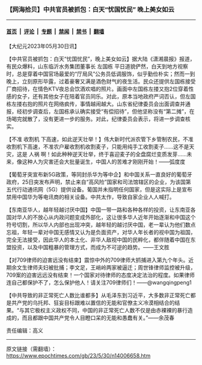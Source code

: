 ### 【网海拾贝】中共官员被抓包：白天“忧国忧民” 晚上美女如云

---

#### [首页](../../../..?n14006658) &nbsp;|&nbsp; [评论](../../../../../epoch-comment?n14006658) &nbsp;|&nbsp; [专题](../../../../../epoch-special?n14006658) &nbsp;|&nbsp; [禁闻](../../../../../epoch-news?n14006658) &nbsp;|&nbsp; [禁书](../../../../../books?n14006658) &nbsp;|&nbsp; [翻墙](https://github.com/gfw-breaker/nogfw/blob/master/README.md?n14006658)


<div class="post_content" id="artbody" itemprop="articleBody">
 <!-- article content begin -->
 <p>
  【大纪元2023年05月30日讯】
 </p>
 <p>
  【中共官员被抓包：白天“忧国忧民”，晚上美女如云】据大陆《潇湘晨报》报道，有民众爆料，山东临沂水务集团董事长
  <ok href="https://www.epochtimes.com/gb/tag/%E5%B7%A6%E5%9B%BD%E6%A0%8B.html">
   左国栋
  </ok>
  平日道貌俨然，白天到地方视察时，总是穿着中国官场最爱的“厅局风”公务员低调服饰，似乎勤俭朴实；然而一到晚上，立刻原形毕露，过着豪奢又满是酒色财气的夜生活。民众还提供左国栋接受厂商招待，在情色KTV夜总会饮酒欢唱的照片。画面中左国栋左搂又抱2位穿着性感的女子，还有其他女子在陪着官员同乐。对此，原本当地政府严词否认，但左国栋左搂右抱的照片在网络疯传，事情越闹越大。山东省纪律委员会出面调查并通报，经初步调查后，左国栋承认确实接受“有偿招待”，但他坚称没有“第二摊”，在场喝完就散了，没有更进一步的服务。对此，纪律委员会表示，将进一步调查核实。
 </p>
 <p>
  【不准
  <ok href="https://www.epochtimes.com/gb/tag/%E6%94%B6%E5%89%B2%E6%9C%BA.html">
   收割机
  </ok>
  下高速，如此逆天壮举！】伟大新时代派农管下乡管制农民，不准收割机下高速，不准农户雇收割机收割麦子，只能用纯手工收割麦子……这不是天灾，这是
  <ok href="https://www.epochtimes.com/gb/tag/%E4%BA%BA%E7%A5%B8.html">
   人祸
  </ok>
  啊！如此种种逆天壮举，终于喜迎麦子的全盘腐烂变质发芽……未来，像这种人为灾害还会大批量诞生，中国人的苦难才刚刚开始！——弧度度
 </p>
 <p>
  【葡萄牙突宣布新5G政策，等同封杀华为等中企】和中国关系一直良好的葡萄牙政府，25日突发布声明，禁止来自“高风险”国家和司法馆辖区的企业，为该国第五代行动通讯网（5G）提供设备。葡国并未指明任何国家，但是这实际上是宣布禁用中国华为等电讯商的相关设备。中共太作，导致自家企业人人喊打。
 </p>
 <p>
  【东南亚华人，越年轻越讨厌中国】中国一带一路和各种各样的投资，让东南亚各国对华人的不放心从内政问题变成外部化，这让很多华人近年开始逐渐和中国这个符号切割，所以华人内部也出现冲突，越年轻的越讨厌中国，老一辈认为他们数点忘祖，年轻一辈对中国无感情又认为是负面资产，对华人年长者的视中国为祖国，完全无法接受，因此华人的本土化、非华人敌视中国的民粹化，都伴随着中国在东盟投资，以及中国粗暴的管理方式，而成为不可逆的趋势。——王文胜
 </p>
 <p>
  【对709律师的迫害远没有结束】震惊中外的709律师大抓捕进入第九个年头。近期余文生律师夫妇被批捕；李文足，王峭岭两家被逼迁；周世锋律师监控被升级，709案的迫害远远没有结束！一个国家对待律师的态度决定法治的程度。如果律师连自己都保护不了，怎么保护他人！请关注709律师们！——@wangqingpeng1
 </p>
 <p>
  【中共导致的非正常死亡人数比谁都多】从毛泽东到习近平，大多数非正常死亡都是共产党的乌托邦、狂妄目标跟难以置信的无能和官僚主义冷漠相结合的结果。“与其它极权主义政权不同，中国的非正常死亡人数不仅是由赤裸裸的暴行造成的，而且都跟中国共产党令人目瞪口呆的无能和愚蠢有关。”——余茂春
 </p>
 <p>
  责任编辑：高义
 </p>
 <!-- article content end -->
 <div id="below_article_ad">
 </div>
</div>


---

原文链接（需翻墙）：https://www.epochtimes.com/gb/23/5/30/n14006658.htm